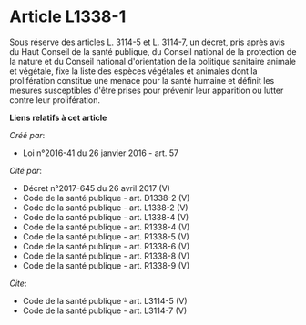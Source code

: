 # Article L1338-1

Sous réserve des articles L. 3114-5 et L. 3114-7, un décret, pris après avis du Haut Conseil de la santé publique, du Conseil
national de la protection de la nature et du Conseil national d'orientation de la politique sanitaire animale et végétale,
fixe la liste des espèces végétales et animales dont la prolifération constitue une menace pour la santé humaine et définit
les mesures susceptibles d'être prises pour prévenir leur apparition ou lutter contre leur prolifération.

**Liens relatifs à cet article**

_Créé par_:

  - Loi n°2016-41 du 26 janvier 2016 - art. 57

_Cité par_:

  - Décret n°2017-645 du 26 avril 2017 (V)
  - Code de la santé publique - art. D1338-2 (V)
  - Code de la santé publique - art. L1338-2 (V)
  - Code de la santé publique - art. L1338-4 (V)
  - Code de la santé publique - art. R1338-4 (V)
  - Code de la santé publique - art. R1338-5 (V)
  - Code de la santé publique - art. R1338-6 (V)
  - Code de la santé publique - art. R1338-8 (V)
  - Code de la santé publique - art. R1338-9 (V)

_Cite_:

  - Code de la santé publique - art. L3114-5 (V)
  - Code de la santé publique - art. L3114-7 (V)
